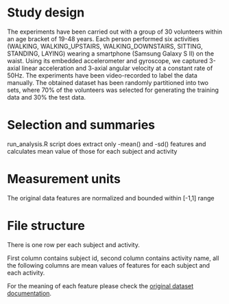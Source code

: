 # Study design
The experiments have been carried out with a group of 30 volunteers within an age bracket of 19-48 years. Each person performed six activities (WALKING, WALKING_UPSTAIRS, WALKING_DOWNSTAIRS, SITTING, STANDING, LAYING) wearing a smartphone (Samsung Galaxy S II) on the waist. Using its embedded accelerometer and gyroscope, we captured 3-axial linear acceleration and 3-axial angular velocity at a constant rate of 50Hz. The experiments have been video-recorded to label the data manually. The obtained dataset has been randomly partitioned into two sets, where 70% of the volunteers was selected for generating the training data and 30% the test data. 

# Selection and summaries
run_analysis.R script does extract only -mean() and -sd() features and calculates mean value of those for each subject and activity

# Measurement units
The original data features are normalized and bounded within [-1,1] range

# File structure
There is one row per each subject and activity.

First column contains subject id, second column contains activity name, all the following columns are mean values of features for each subject and each activity.

For the meaning of each feature please check the [original dataset documentation](http://archive.ics.uci.edu/ml/datasets/Human+Activity+Recognition+Using+Smartphones).
